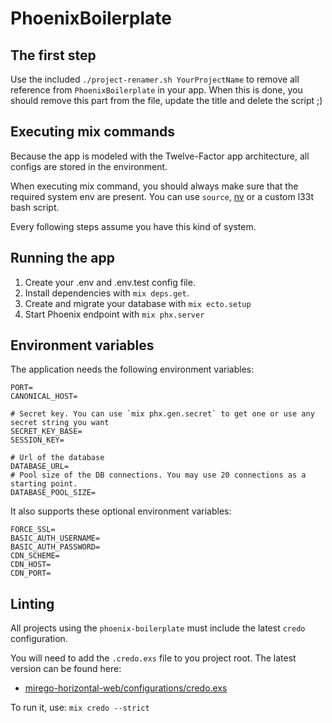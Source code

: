 # PhoenixBoilerplate

## The first step

Use the included `./project-renamer.sh YourProjectName` to remove all reference from `PhoenixBoilerplate` in your app.
When this is done, you should remove this part from the file, update the title and delete the script ;)

## Executing mix commands

Because the app is modeled with the Twelve-Factor app architecture, all configs are stored in the environment.

When executing mix command, you should always make sure that the required system env are present.
You can use `source`, [nv](https://github.com/jcouture/nv) or a custom l33t bash script.

Every following steps assume you have this kind of system.

## Running the app

  1. Create your .env and .env.test config file.
  2. Install dependencies with `mix deps.get`.
  3. Create and migrate your database with `mix ecto.setup`
  4. Start Phoenix endpoint with `mix phx.server`

## Environment variables

The application needs the following environment variables:

```
PORT=
CANONICAL_HOST=

# Secret key. You can use `mix phx.gen.secret` to get one or use any secret string you want
SECRET_KEY_BASE=
SESSION_KEY=

# Url of the database
DATABASE_URL=
# Pool size of the DB connections. You may use 20 connections as a starting point.
DATABASE_POOL_SIZE=
```

It also supports these optional environment variables:

```
FORCE_SSL=
BASIC_AUTH_USERNAME=
BASIC_AUTH_PASSWORD=
CDN_SCHEME=
CDN_HOST=
CDN_PORT=
```

## Linting

All projects using the `phoenix-boilerplate` must include the latest `credo` configuration. 

You will need to add the `.credo.exs` file to you project root. The latest version can be found here:
 
 * [mirego-horizontal-web/configurations/credo.exs](https://github.com/mirego/mirego-horizontal-web/blob/master/configurations/credo.exs)

To run it, use: `mix credo --strict`
